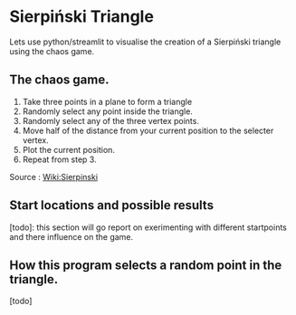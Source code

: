 # Sierpiński Triangle

Lets use python/streamlit to visualise the creation of a Sierpiński triangle using the chaos game.

## The chaos game.

1. Take three points in a plane to form a triangle
2. Randomly select any point inside the triangle.
3. Randomly select any of the three vertex points.
4. Move half of the distance from your current position to the selecter vertex.
5. Plot the current position.
6. Repeat from step 3.

Source : [Wiki:Sierpinski](https://en.wikipedia.org/wiki/Sierpi%C5%84ski_triangle#Chaos_game)  

## Start locations and possible results

[todo]: this section will go report on exerimenting with different startpoints and there influence on the game. 

## How this program selects a random point in the triangle.

[todo]
